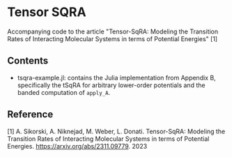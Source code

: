 # Tensor SQRA
Accompanying code to the article "Tensor-SqRA: Modeling the Transition Rates of Interacting Molecular Systems in terms of Potential Energies" [1]

## Contents
- tsqra-example.jl: contains the Julia implementation from Appendix B, specifically the tSqRA for arbitrary lower-order potentials and the banded computation of `apply_A`.

## Reference
[1] A. Sikorski, A. Niknejad, M. Weber, L. Donati. Tensor-SqRA: Modeling the Transition Rates of Interacting Molecular Systems in terms of Potential Energies. https://arxiv.org/abs/2311.09779. 2023